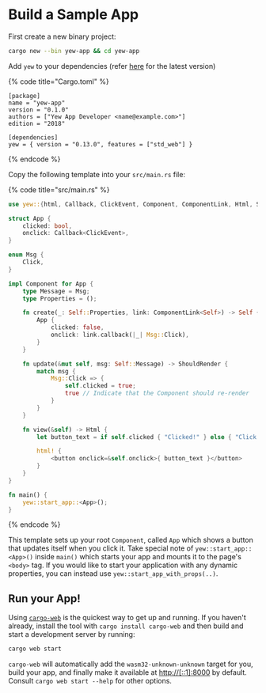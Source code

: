 # Build a Sample App

First create a new binary project:

```bash
cargo new --bin yew-app && cd yew-app
```

Add `yew` to your dependencies \(refer [here](https://docs.rs/yew) for the latest version\)

{% code title="Cargo.toml" %}
```text
[package]
name = "yew-app"
version = "0.1.0"
authors = ["Yew App Developer <name@example.com>"]
edition = "2018"

[dependencies]
yew = { version = "0.13.0", features = ["std_web"] }
```
{% endcode %}

Copy the following template into your `src/main.rs` file:

{% code title="src/main.rs" %}
```rust
use yew::{html, Callback, ClickEvent, Component, ComponentLink, Html, ShouldRender};

struct App {
    clicked: bool,
    onclick: Callback<ClickEvent>,
}

enum Msg {
    Click,
}

impl Component for App {
    type Message = Msg;
    type Properties = ();

    fn create(_: Self::Properties, link: ComponentLink<Self>) -> Self {
        App {
            clicked: false,
            onclick: link.callback(|_| Msg::Click),
        }
    }

    fn update(&mut self, msg: Self::Message) -> ShouldRender {
        match msg {
            Msg::Click => {
                self.clicked = true;
                true // Indicate that the Component should re-render
            }
        }
    }

    fn view(&self) -> Html {
        let button_text = if self.clicked { "Clicked!" } else { "Click me!" };

        html! {
            <button onclick=&self.onclick>{ button_text }</button>
        }
    }
}

fn main() {
    yew::start_app::<App>();
}
```
{% endcode %}

This template sets up your root `Component`, called `App` which shows a button that updates itself when you click it. Take special note of `yew::start_app::<App>()` inside `main()` which starts your app and mounts it to the page's `<body>` tag. If you would like to start your application with any dynamic properties, you can instead use `yew::start_app_with_props(..)`.

## Run your App!

Using [`cargo-web`](https://github.com/koute/cargo-web) is the quickest way to get up and running. If you haven't already, install the tool with `cargo install cargo-web` and then build and start a development server by running:

```bash
cargo web start
```

`cargo-web` will automatically add the `wasm32-unknown-unknown` target for you, build your app, and finally make it available at [http://\[::1\]:8000](http://[::1]:8000) by default. Consult `cargo web start --help` for other options.

